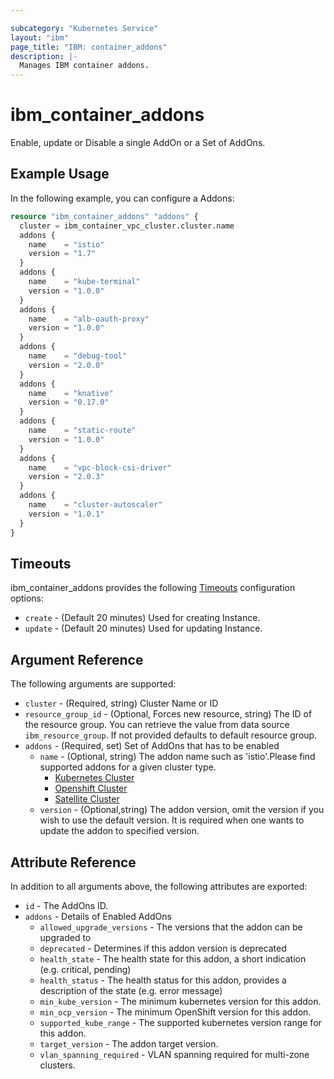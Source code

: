 ```yaml
---

subcategory: "Kubernetes Service"
layout: "ibm"
page_title: "IBM: container_addons"
description: |-
  Manages IBM container addons.
---
```


# ibm\_container_addons

Enable, update or Disable a single AddOn or a Set of AddOns. 

## Example Usage

In the following example, you can configure a Addons:

```terraform
resource "ibm_container_addons" "addons" {
  cluster = ibm_container_vpc_cluster.cluster.name
  addons {
    name    = "istio"
    version = "1.7"
  }
  addons {
    name    = "kube-terminal"
    version = "1.0.0"
  }
  addons {
    name    = "alb-oauth-proxy"
    version = "1.0.0"
  }
  addons {
    name    = "debug-tool"
    version = "2.0.0"
  }
  addons {
    name    = "knative"
    version = "0.17.0"
  }
  addons {
    name    = "static-route"
    version = "1.0.0"
  }
  addons {
    name    = "vpc-block-csi-driver"
    version = "2.0.3"
  }
  addons {
    name    = "cluster-autoscaler"
    version = "1.0.1"
  }
}

```

## Timeouts

ibm_container_addons provides the following [Timeouts](https://www.terraform.io/docs/configuration/resources.html#timeouts) configuration options:

* `create` - (Default 20 minutes) Used for creating Instance.
* `update` - (Default 20 minutes) Used for updating Instance.

## Argument Reference

The following arguments are supported:

* `cluster` - (Required, string) Cluster Name or ID
* `resource_group_id` - (Optional, Forces new resource, string) The ID of the resource group.  You can retrieve the value from data source `ibm_resource_group`. If not provided defaults to default resource group.
* `addons` - (Required, set) Set of AddOns that has to be enabled
    * `name` - (Optional, string) The addon name such as 'istio'.Please find supported addons for a given cluster type.
      * [Kubernetes Cluster](https://cloud.ibm.com/docs/containers?topic=containers-managed-addons#adding-managed-add-ons)
      * [Openshift Cluster](https://cloud.ibm.com/docs/openshift?topic=openshift-managed-addons#adding-managed-add-ons)
      * [Satellite Cluster]( https://cloud.ibm.com/docs/openshift?topic=openshift-managed-addons#addons-satellite)
    * `version` - (Optional,string) The addon version, omit the version if you wish to use the default version. It is required when one wants to update the addon to specified version.

## Attribute Reference

In addition to all arguments above, the following attributes are exported:

* `id` - The AddOns ID.
* `addons` - Details of Enabled AddOns
    * `allowed_upgrade_versions` - The versions that the addon can be upgraded to 
    * `deprecated` - Determines if this addon version is deprecated
    * `health_state` - The health state for this addon, a short indication (e.g. critical, pending)
    * `health_status` - The health status for this addon, provides a description of the state (e.g. error message)
    * `min_kube_version` - The minimum kubernetes version for this addon.
    * `min_ocp_version` - The minimum OpenShift version for this addon.
    * `supported_kube_range` - The supported kubernetes version range for this addon.
    * `target_version` - The addon target version.
    * `vlan_spanning_required` - VLAN spanning required for multi-zone clusters.